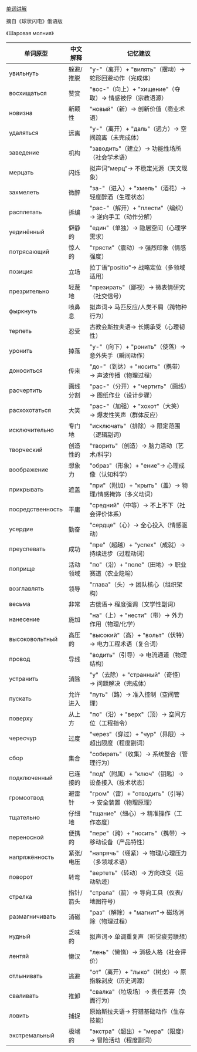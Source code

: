 [单词讲解](https://www.bilibili.com/audio/au4878361?type=1?type=6)

摘自《球状闪电》俄语版

《Шаровая молния》

| 单词原型          | 中文解释               | 记忆建议                                   |
|-----------------|----------------------|------------------------------------------|
| увильнуть       | 躲避/推脱            | "у-"（离开）+ "вилять"（摆动）→ 蛇形回避动作（完成体）  |
| восхищаться     | 赞赏                 | "вос-"（向上）+ "хищение"（夺取）→ 情感被俘（宗教语源）|
| новизна        | 新颖性               | "новый"（新）→ 创新价值（商业术语）               |
| удаляться      | 远离                 | "у-"（离开）+ "даль"（远方）→ 空间疏离（未完成体）    |
| заведение      | 机构                 | "заводить"（建立）→ 功能性场所（社会学术语）         |
| мерцать        | 闪烁                 | 拟声词"мерц"→ 不稳定光源（天文现象）               |
| захмелеть      | 微醉                 | "за-"（进入）+ "хмель"（酒花）→ 轻度醉酒（生理状态）   |
| расплетать     | 拆编                 | "рас-"（解开）+ "плести"（编织）→ 逆向手工（动作分解）  |
| уединённый     | 僻静的               | "един"（单独）→ 隐居空间（心理学需求）              |
| потрясающий    | 惊人的               | "трясти"（震动）→ 强烈印象（情感强度）              |
| позиция        | 立场                 | 拉丁语"positio"→ 战略定位（多领域适用）             |
| презрительно   | 轻蔑地               | "презирать"（鄙视）→ 微表情研究（社交信号）          |
| фыркнуть       | 喷鼻息               | 拟声词→ 马匹反应/人类不屑（跨物种行为）              |
| терпеть        | 忍受                 | 古教会斯拉夫语→ 长期承受（心理韧性）                |
| уронить        | 掉落                 | "у-"（向下）+ "ронить"（使落）→ 意外失手（瞬间动作）   |
| доноситься     | 传来                 | "до-"（到达）+ "носить"（携带）→ 声波传播（物理过程）   |
| расчертить     | 画线分割             | "рас-"（分开）+ "чертить"（画线）→ 图纸作业（设计步骤） |
| расхохотаться  | 大笑                 | "рас-"（加强）+ "хохот"（大笑）→ 爆发性笑声（群体反应）  |
| исключительно  | 专门地               | "исключать"（排除）→ 限定范围（逻辑副词）            |
| творческий     | 创造性的             | "творить"（创造）→ 脑力活动（艺术/科学）             |
| воображение     | 想象力               | "образ"（形象）+ "ение"→ 心理成像（认知科学）         |
| прикрывать      | 遮盖                 | "при"（附加）+ "крыть"（盖）→ 物理/情感掩饰（多义动词） |
| посредственность | 平庸                | "средний"（中等）→ 不上不下（社会评价体系）            |
| усердие         | 勤奋                 | "сердце"（心）→ 全心投入（情感驱动）                |
| преуспевать     | 成功                 | "пре"（超越）+ "успех"（成就）→ 持续进步（过程动词）    |
| поприще         | 活动领域             | "по"（沿）+ "поле"（田地）→ 职业赛道（农业隐喻）       |
| возглавлять     | 领导                 | "глава"（头）→ 团队核心（组织架构）                 |
| весьма          | 非常                 | 古俄语→ 程度强调（文学性副词）                     |
| нанесение       | 施加                 | "на"（上）+ "нести"（带）→ 外力作用（物理/化学）       |
| высоковольтный  | 高压的               | "высокий"（高）+ "вольт"（伏特）→ 电力工程术语（复合词） |
| провод          | 导线                 | "водить"（引导）→ 电流通道（物理结构）               |
| устранить       | 消除                 | "у"（去除）+ "странный"（奇怪）→ 问题解决（完成体）     |
| пускать         | 允许进入             | "путь"（路）→ 准入控制（空间管理）                  |
| поверху         | 从上方               | "по"（沿）+ "верх"（顶）→ 空间方位（工程指令）         |
| чересчур       | 过度                 | "через"（穿过）+ "чур"（界限）→ 超出限度（程度副词）     |
| сбор            | 集合                 | "собирать"（收集）→ 系统整合（管理行为）             |
| подключенный    | 已连接的             | "под"（附属）+ "ключ"（钥匙）→ 设备接入（技术状态）     |
| громоотвод      | 避雷针               | "гром"（雷）+ "отводить"（引导）→ 安全装置（物理原理）   |
| тщательно       | 仔细地               | "тщание"（细心）→ 精准操作（工作态度）               |
| переносной      | 便携的               | "пере"（跨）+ "носить"（携带）→ 移动设备（产品特性）    |
| напряжённость   | 紧张/电压            | "напрячь"（绷紧）→ 物理/心理压力（多领域术语）         |
| поворот         | 转弯                 | "вертеть"（转动）→ 方向改变（运动轨迹）              |
| стрелка         | 指针/箭头            | "стрела"（箭）→ 导向工具（仪表/地图符号）              |
| размагничивать  | 消磁                 | "раз"（解除）+ "магнит"→ 磁场消除（物理过程）          |
| нудный          | 乏味的               | 拟声词→ 单调重复声（听觉疲劳联想）                   |
| лентяй          | 懒汉                 | "лень"（懒惰）→ 消极人格（社会评价）                  |
| отлынивать      | 逃避                 | "от"（离开）+ "лыко"（树皮）→ 原指躲剥皮（历史词源）     |
| сваливать       | 推卸                 | "свалка"（垃圾场）→ 责任丢弃（负面行为）               |
| ловить          | 捕捉                 | 原始斯拉夫语→ 狩猎基础动作（生存技能）                |
| экстремальный   | 极端的               | "экстра"（超出）+ "мера"（限度）→ 冒险活动（程度副词）   |